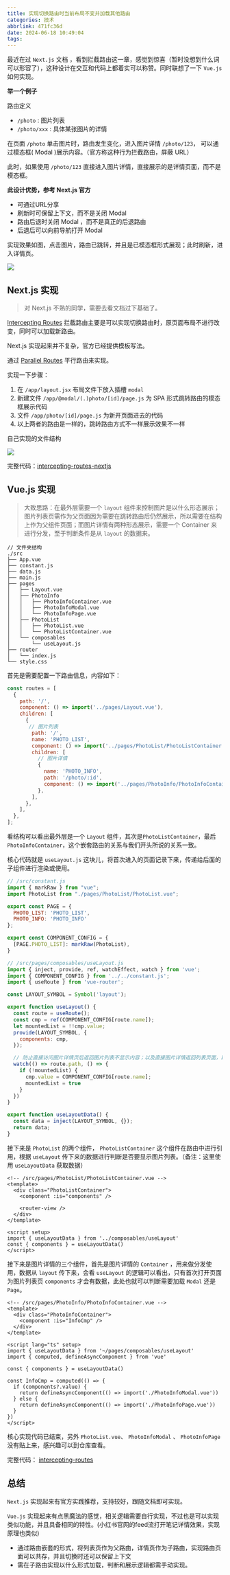```yaml
---
title: 实现切换路由时当前布局不变并加载其他路由
categories: 技术
abbrlink: 471fc36d
date: 2024-06-18 10:49:04
tags:
---
```


最近在过 `Next.js` 文档 ，看到拦截路由这一章，感觉到惊喜（暂时没想到什么词可以形容了），这种设计在交互和代码上都着实可以称赞。同时联想了一下 `Vue.js` 如何实现。

**举一个例子**

路由定义

- `/photo` : 图片列表
- `/photo/xxx` : 具体某张图片的详情

在页面 `/photo` 单击图片时，路由发生变化，进入图片详情 `/photo/123`， 可以通过模态框( Modal )展示内容。（官方称这种行为拦截路由，屏蔽 URL）

此时，如果使用 `/photo/123` 直接进入图片详情，直接展示的是详情页面，而不是模态框。
 
**此设计优势，参考 Next.js 官方**

- 可通过URL分享
- 刷新时可保留上下文，而不是关闭 Modal
- 路由后退时关闭 Modal ，而不是真正的后退路由
- 后退后可以向前导航打开 Modal

实现效果如图，点击图片，路由已跳转，并且是已模态框形式展现；此时刷新，进入详情页。

![](https://raw.githubusercontent.com/popring/assets-repo/master/img/202409271922840.gif)

<!-- more -->

## Next.js 实现

> 对 Next.js 不熟的同学，需要去看文档过下基础了。

[Intercepting Routes](https://nextjs.org/docs/app/building-your-application/routing/intercepting-routes) 拦截路由主要是可以实现切换路由时，原页面布局不进行改变，同时可以加载新路由。

Next.js 实现起来并不复杂，官方已经提供模板写法。

通过 [Parallel Routes](https://nextjs.org/docs/app/building-your-application/routing/parallel-routes#modals) 平行路由来实现。

实现一下步骤：

1. 在 `/app/layout.jsx` 布局文件下放入插槽 `modal`
2. 新建文件 `/app/@modal/(.)photo/[id]/page.js` 为 SPA 形式跳转路由的模态框展示代码
3. 文件 `/app/photo/[id]/page.js` 为新开页面进去的代码
4. 以上两者的路由是一样的，跳转路由方式不一样展示效果不一样

自己实现的文件结构

![](https://raw.githubusercontent.com/popring/assets-repo/master/img/202409271950071.png)

完整代码：[intercepting-routes-nextjs](https://github.com/popring/intercepting-routes/tree/main/intercepting-routes-nextjs)

## Vue.js 实现

> 大致思路：在最外层需要一个 `layout` 组件来控制图片是以什么形态展示；图片列表页需作为父页面因为需要在跳转路由后仍然展示，所以需要在结构上作为父组件页面；而图片详情有两种形态展示，需要一个 Container 来进行分发，至于判断条件是从 `layout` 的数据来。


```
// 文件夹结构
./src
├── App.vue
├── constant.js
├── data.js
├── main.js
├── pages
│   ├── Layout.vue
│   ├── PhotoInfo
│   │   ├── PhotoInfoContainer.vue
│   │   ├── PhotoInfoModal.vue
│   │   └── PhotoInfoPage.vue
│   ├── PhotoList
│   │   ├── PhotoList.vue
│   │   └── PhotoListContainer.vue
│   └── composables
│       └── useLayout.js
├── router
│   └── index.js
└── style.css
```

首先是需要配置一下路由信息，内容如下：

```js
const routes = [
  {
    path: '/',
    component: () => import('../pages/Layout.vue'),
    children: [
      {
       // 图片列表
        path: '/',
        name: 'PHOTO_LIST',
        component: () => import('../pages/PhotoList/PhotoListContainer.vue'),
        children: [
          // 图片详情
          {
            name: 'PHOTO_INFO',
            path: '/photo/:id',
            component: () => import('../pages/PhotoInfo/PhotoInfoContainer.vue'),
          },
        ],
      },
    ],
  },
];
```

看结构可以看出最外层是一个 `Layout` 组件，其次是`PhotoListContainer`，最后 `PhotoInfoContainer`，这个嵌套路由的关系与我们开头所说的关系一致。

核心代码就是 `useLayout.js` 这块儿，将首次进入的页面记录下来，传递给后面的子组件进行渲染或使用。

```js
// /src/constant.js
import { markRaw } from "vue";
import PhotoList from "./pages/PhotoList/PhotoList.vue";

export const PAGE = {
  PHOTO_LIST: 'PHOTO_LIST',
  PHOTO_INFO: 'PHOTO_INFO'
};

export const COMPONENT_CONFIG = {
  [PAGE.PHOTO_LIST]: markRaw(PhotoList),
}

// /src/pages/composables/useLayout.js
import { inject, provide, ref, watchEffect, watch } from 'vue';
import { COMPONENT_CONFIG } from '../../constant.js';
import { useRoute } from 'vue-router';

const LAYOUT_SYMBOL = Symbol('layout');

export function useLayout() {
  const route = useRoute();
  const cmp = ref(COMPONENT_CONFIG[route.name]);
  let mountedList = !!cmp.value;
  provide(LAYOUT_SYMBOL, {
    components: cmp,
  });

  // 防止直接访问图片详情页后返回图片列表不显示内容；以及直接图片详情返回列表页面，再打开图片出现的兼容问题
  watch(() => route.path, () => {
    if (!mountedList) {
      cmp.value = COMPONENT_CONFIG[route.name];
      mountedList = true
    }
  })
}

export function useLayoutData() {
  const data = inject(LAYOUT_SYMBOL, {});
  return data;
}
```

接下来是 `PhotoList` 的两个组件， `PhotoListContainer` 这个组件在路由中进行引用，根据 `useLayout` 传下来的数据进行判断是否要显示图片列表。（备注：这里使用 `useLayoutData` 获取数据）

```vue
<!-- /src/pages/PhotoList/PhotoListContainer.vue -->
<template>
  <div class="PhotoListContainer">
    <component :is="components" />

    <router-view />
  </div>
</template>

<script setup>
import { useLayoutData } from '../composables/useLayout'
const { components } = useLayoutData()
</script>

```

接下来是图片详情的三个组件，首先是图片详情的 `Container` ，用来做分发使用，数据从 `layout` 传下来，会看 `useLayout` 的逻辑可以看出，只有首次打开页面为图片列表页 `components` 才会有数据，此处也就可以判断需要加载 `Modal` 还是 `Page`。

```vue
<!-- /src/pages/PhotoInfo/PhotoInfoContainer.vue -->
<template>
  <div class="PhotoInfoContainer">
    <component :is="InfoCmp" />
  </div>
</template>

<script lang="ts" setup>
import { useLayoutData } from '~/pages/composables/useLayout'
import { computed, defineAsyncComponent } from 'vue'

const { components } = useLayoutData()

const InfoCmp = computed(() => {
  if (components?.value) {
    return defineAsyncComponent(() => import('./PhotoInfoModal.vue'))
  } else {
    return defineAsyncComponent(() => import('./PhotoInfoPage.vue'))
  }
})
</script>
```

核心实现代码已结束，另外 `PhotoList.vue`、 `PhotoInfoModal` 、 `PhotoInfoPage` 没有贴上来，感兴趣可以到仓库查看。

完整代码： [intercepting-routes](https://github.com/popring/intercepting-routes/tree/main/intercepting-routes-vue)

## 总结

`Next.js` 实现起来有官方实践推荐，支持较好，跟随文档即可实现。

`Vue.js` 实现起来有点黑魔法的感觉，相关逻辑需要自行实现，不过也是可以实现类似功能，并且具备相同的特性。(小红书官网的feed流打开笔记详情效果，实现原理也类似)

- 通过路由嵌套的形式，将列表页作为父路由，详情页作为子路由，实现路由页面可以共存，并且切换时还可以保留上下文
- 需在子路由实现以什么形式加载，判断和展示逻辑都需手动实现。
